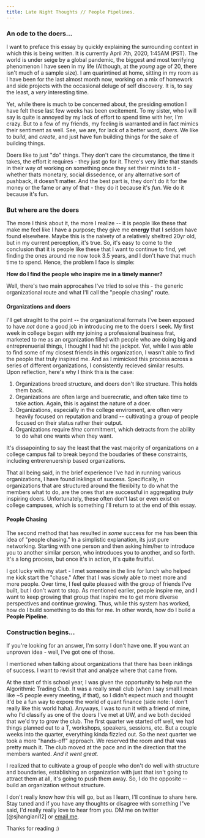 ```yaml
---
title: Late Night Thoughts // People Pipelines.
---
```


### An ode to the doers...

I want to preface this essay by quickly explaining the surrounding context in which this is being written. It is currently April 7th, 2020, 1:45AM (PST). The world is under seige by a global pandemic, the biggest and most terrifying phenomenon I have seen in my life (Although, at the _young_ age of 20, there isn't much of a sample size). I am quarintined at home, sitting in my room as I have been for the last almost month now, working on a mix of homework and side projects with the occasional deluge of self discovery. It is, to say the least, a _very_ interesting time. 

Yet, while there is much to be concerned about, the presiding emotion I have felt these last few weeks has been excitement. To my sister, who I will say is quite is annoyed by my lack of effort to spend time with her, I'm crazy. But to a few of my friends, my feeling is warranted and in fact mimics their sentiment as well. See, we are, for lack of a better word, _doers_. We like to _build_, and _create_, and just have fun building things for the sake of building things. 

Doers like to just "do" things. They don't care the circumstance, the time it takes, the effort it requires - they just go for it. There's very little that stands in their way of working on something once they set their minds to it - whether thats monetary, social dissedence, or any alternative sort of pushback, it doesn't matter. And the best part is, they don't do it for the money or the fame or any of that - they do it because it's _fun_. We do it because it's fun. 

### But where are the doers

The more I think about it, the more I realize -- it is people like these that make me feel like I have a purpose; they give me __energy__ that I seldom have found elsewhere. Maybe this is the naivety of a relatively sheltred 20yr old, but in my current perception, it's true. So, it's easy to come to the conclusion that it is people like these that I want to continue to find, yet finding the ones around me now took 3.5 years, and I don't have that much time to spend. Hence, the problem I face is simple: 

__How do I find the people who inspire me in a timely manner?__


Well, there's two main approcahes I've tried to solve this - the generic organizational route and what I'll call the "people chasing" route. 

#### Organizations and doers

I'll get stragiht to the point -- the organizational formats I've been exposed to have _not_ done a good job in introducing me to the doers I seek. My first week in college began with my joining a professional business frat, marketed to me as an organization filled with people who are doing big and entreprenuerial things, I thought I had hit the jackpot. Yet, while I was able to find some of my closest friends in this organization, I wasn't able to find the people that truly inspired me. And as I mimicked this process across a series of different organizations, I consistently recieved similar results. Upon reflection, here's why I think this is the case: 

1. Organizations breed structure, and doers don't like structure. This holds them back.
2. Organizations are often large and buerecratic, and often take time to take action. Again, this is against the nature of a doer. 
3. Organizations, especially in the college enviroment, are often very heavily focused on reputation and brand -- cultivating a group of people focused on their status rather their output. 
4. Organizations require _time_ commitment, which detracts from the ability to do what one wants when they want.

It's dissapointing to say the least that the vast majority of organizations on a college campus fail to break beyond the boudaries of these constraints, including entrerenuership based organizations. 

That all being said, in the brief experience I've had in running various organizations, I have found inklings of success. Specifically, in organizations that are structured around the flexibilty to do what the members what to do, are the ones that are successful in aggregating _truly_ inspiring doers. Unfortunately, these often don't last or even exist on college campuses, which is something I'll return to at the end of this essay. 

#### People Chasing

The second method that has resulted in _some_ success for me has been this idea of "people chasing." In a simplistic explanation, its just pure networking. Starting with one person and then asking him/her to introduce you to another similar person, who introduces you to another, and so forth. It's a long process, but once it's in action, it's quite fruitful. 

I got lucky with my start - I met someone in the line for lunch who helped me kick start the "chase." After that I was slowly able to meet more and more people. Over time, I feel quite pleased with the group of friends I've built, but I don't want to stop. As mentioned earlier, people inspire me, and I want to keep growing that group that inspire me to get more diverse perspectives and continue growing. Thus, while this system has worked, how do I build something to do this for me. In other words, how do I build a __People Pipeline__. 

### Construction begins...

If you're looking for an answer, I'm sorry I don't have one. If you want an unproven idea - well, I've got one of those. 

I mentioned when talking about organizations that there has been inklings of success. I want to revisit that and analyze where that came from.

At the start of this school year, I was given the opportunity to help run the Algorithmic Trading Club. It was a really small club (when I say small I mean like ~5 people every meeting, if that), so I didn't expect much and thought it'd be a fun way to expore the world of quant finance (side note: I don't really like this world haha). Anyways, I was to run it with a friend of mine, who I'd classify as one of the doers I've met at UW, and we both decided that we'd try to grow the club. The first quarter we started off well, we had things planned out to a T, workshops, speakers, sessions, etc. But a couple weeks into the quarter, everything kinda fizzled out. So the next quarter we took a more "hands-off" approach. We reserved the room and that was pretty much it. The club moved at the pace and in the direction that the members wanted. _And it went great._ 

I realized that to cultivate a group of people who don't do well with structure and boundaries, establishing an organization with just that isn't going to attract them at all, it's going to push them away. So, I do the opposite -- build an organization without structure. 

I don't really know how this will go, but as I learn, I'll continue to share here. Stay tuned and if you have any thoughts or disagree with something I"ve said, I'd really really love to hear from you. DM me on twitter [@sjhangiani12] or [email me](mailto://sharan@uw.edu). 

Thanks for reading :)